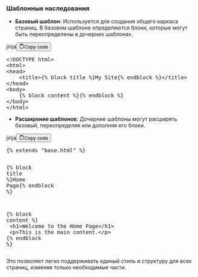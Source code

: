 <h3>Шаблонные наследования</h3>
<!--{% raw %}-->
<ul>
<li><strong>Базовый шаблон</strong>: Используется для создания общего каркаса страниц.
В базовом шаблоне определяются блоки, которые могут быть переопределены в дочерних шаблонах.</li>
</ul>
<div class="code-element"><div class="lang-line"><text>jinja</text><button class="copy-button" onclick="copyCode(this)"><svg stroke="currentColor" fill="none" stroke-width="2" viewBox="0 0 24 24" stroke-linecap="round" stroke-linejoin="round" class="h-4 w-4" height="1em" width="1em" xmlns="http://www.w3.org/2000/svg"><path d="M16 4h2a2 2 0 0 1 2 2v14a2 2 0 0 1-2 2H6a2 2 0 0 1-2-2V6a2 2 0 0 1 2-2h2"></path><rect x="8" y="2" width="8" height="4" rx="1" ry="1"></rect></svg><text>Copy code</text></button></div><div class="code"><div class="highlight"><pre><span></span><span class="x">&lt;!DOCTYPE html&gt;</span>
<span class="x">&lt;html&gt;</span>
<span class="x">&lt;head&gt;</span>
<span class="x">    &lt;title&gt;</span><span class="cp">{%</span> <span class="k">block</span> <span class="nv">title</span> <span class="cp">%}</span><span class="x">My Site</span><span class="cp">{%</span> <span class="k">endblock</span> <span class="cp">%}</span><span class="x">&lt;/title&gt;</span>
<span class="x">&lt;/head&gt;</span>
<span class="x">&lt;body&gt;</span>
<span class="x">    </span><span class="cp">{%</span> <span class="k">block</span> <span class="nv">content</span> <span class="cp">%}{%</span> <span class="k">endblock</span> <span class="cp">%}</span>
<span class="x">&lt;/body&gt;</span>
<span class="x">&lt;/html&gt;</span>
</pre></div></div></div>
<ul>
<li><strong>Расширение шаблонов</strong>: Дочерние шаблоны могут расширять базовый, переопределяя или дополняя его блоки.</li>
</ul>
<div class="code-element"><div class="lang-line"><text>jinja</text><button class="copy-button" onclick="copyCode(this)"><svg stroke="currentColor" fill="none" stroke-width="2" viewBox="0 0 24 24" stroke-linecap="round" stroke-linejoin="round" class="h-4 w-4" height="1em" width="1em" xmlns="http://www.w3.org/2000/svg"><path d="M16 4h2a2 2 0 0 1 2 2v14a2 2 0 0 1-2 2H6a2 2 0 0 1-2-2V6a2 2 0 0 1 2-2h2"></path><rect x="8" y="2" width="8" height="4" rx="1" ry="1"></rect></svg><text>Copy code</text></button></div><div class="code"><div class="highlight"><pre><span></span><span class="cp">{%</span> <span class="k">extends</span> <span class="s2">&quot;base.html&quot;</span> <span class="cp">%}</span>

<span class="cp">{%</span> <span class="k">block</span> <span class="nv">title</span> <span class="cp">%}</span><span class="x">Home Page</span><span class="cp">{%</span> <span class="k">endblock</span> <span class="cp">%}</span>

<span class="cp">{%</span> <span class="k">block</span> <span class="nv">content</span> <span class="cp">%}</span>
<span class="x">    &lt;h1&gt;Welcome to the Home Page&lt;/h1&gt;</span>
<span class="x">    &lt;p&gt;This is the main content.&lt;/p&gt;</span>
<span class="cp">{%</span> <span class="k">endblock</span> <span class="cp">%}</span>
</pre></div></div></div>
<p>Это позволяет легко поддерживать единый стиль и структуру для всех страниц, изменяя только необходимые части.</p>
<!--{% endraw %}-->